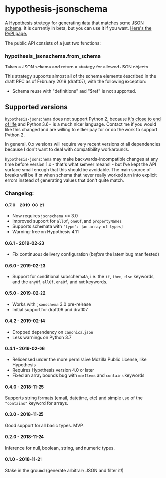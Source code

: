 # hypothesis-jsonschema

A [Hypothesis](https://hypothesis.readthedocs.io) strategy for generating data
that matches some [JSON schema](https://json-schema.org/).
It is currently in beta, but you can use it if you want.
[Here's the PyPI page.](https://pypi.org/project/hypothesis-jsonschema/)

The public API consists of a just two functions:


### hypothesis_jsonschema.from_schema
Takes a JSON schema and return a strategy for allowed JSON objects.

This strategy supports almost all of the schema elements described in the
draft RFC as of February 2019 (draft07), with the following exception:

- Schema reuse with "definitions" and "$ref" is not supported.

## Supported versions

`hypothesis-jsonschema` does not support Python 2, because
[it's close to end of life](https://pythonclock.org/) and Python 3.6+ is a
much nicer language.  Contact me if you would like this changed and are
willing to either pay for or do the work to support Python 2.

In general, 0.x versions will require very recent versions of all dependencies
because I don't want to deal with compatibility workarounds.

`hypothesis-jsonschema` may make backwards-incompatible changes at any time
before version 1.x - that's what semver means! - but I've kept the API surface
small enough that this should be avoidable.  The main source of breaks will be
if or when schema that never really worked turn into explicit errors instead
of generating values that don't quite match.


### Changelog:

#### 0.7.0 - 2019-03-21
- Now requires `jsonschema` >= 3.0
- Improved support for `allOf`, `oneOf`, and `propertyNames`
- Supports schemata with `"type": [an array of types]`
- Warning-free on Hypothesis 4.11

#### 0.6.1 - 2019-02-23
- Fix continuous delivery configuration (*before* the latent bug manifested)

#### 0.6.0 - 2019-02-23
- Support for conditional subschemata, i.e. the `if`, `then`, `else` keywords,
  and the `anyOf`, `allOf`, `oneOf`, and `not` keywords.

#### 0.5.0 - 2019-02-22
- Works with `jsonschema` 3.0 pre-release
- Initial support for draft06 and draft07

#### 0.4.2 - 2019-02-14
- Dropped dependency on `canonicaljson`
- Less warnings on Python 3.7

#### 0.4.1 - 2019-02-06
- Relicensed under the more permissive Mozilla Public License, like Hypothesis
- Requires Hypothesis version 4.0 or later
- Fixed an array bounds bug with `maxItems` and `contains` keywords

#### 0.4.0 - 2018-11-25
Supports string formats (email, datetime, etc) and simple use of the
`"contains"` keyword for arrays.

#### 0.3.0 - 2018-11-25
Good support for all basic types.  MVP.

#### 0.2.0 - 2018-11-24
Inference for null, boolean, string, and numeric types.

#### 0.1.0 - 2018-11-21
Stake in the ground (generate arbitrary JSON and filter it!)
